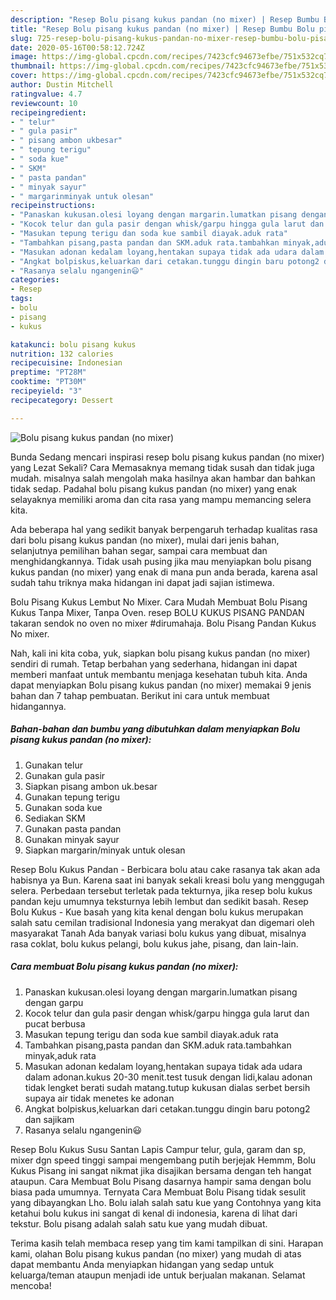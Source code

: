 ```yaml
---
description: "Resep Bolu pisang kukus pandan (no mixer) | Resep Bumbu Bolu pisang kukus pandan (no mixer) Yang Bikin Ngiler"
title: "Resep Bolu pisang kukus pandan (no mixer) | Resep Bumbu Bolu pisang kukus pandan (no mixer) Yang Bikin Ngiler"
slug: 725-resep-bolu-pisang-kukus-pandan-no-mixer-resep-bumbu-bolu-pisang-kukus-pandan-no-mixer-yang-bikin-ngiler
date: 2020-05-16T00:58:12.724Z
image: https://img-global.cpcdn.com/recipes/7423cfc94673efbe/751x532cq70/bolu-pisang-kukus-pandan-no-mixer-foto-resep-utama.jpg
thumbnail: https://img-global.cpcdn.com/recipes/7423cfc94673efbe/751x532cq70/bolu-pisang-kukus-pandan-no-mixer-foto-resep-utama.jpg
cover: https://img-global.cpcdn.com/recipes/7423cfc94673efbe/751x532cq70/bolu-pisang-kukus-pandan-no-mixer-foto-resep-utama.jpg
author: Dustin Mitchell
ratingvalue: 4.7
reviewcount: 10
recipeingredient:
- " telur"
- " gula pasir"
- " pisang ambon ukbesar"
- " tepung terigu"
- " soda kue"
- " SKM"
- " pasta pandan"
- " minyak sayur"
- " margarinminyak untuk olesan"
recipeinstructions:
- "Panaskan kukusan.olesi loyang dengan margarin.lumatkan pisang dengan garpu"
- "Kocok telur dan gula pasir dengan whisk/garpu hingga gula larut dan pucat berbusa"
- "Masukan tepung terigu dan soda kue sambil diayak.aduk rata"
- "Tambahkan pisang,pasta pandan dan SKM.aduk rata.tambahkan minyak,aduk rata"
- "Masukan adonan kedalam loyang,hentakan supaya tidak ada udara dalam adonan.kukus 20-30 menit.test tusuk dengan lidi,kalau adonan tidak lengket berati sudah matang.tutup kukusan dialas serbet bersih supaya air tidak menetes ke adonan"
- "Angkat bolpiskus,keluarkan dari cetakan.tunggu dingin baru potong2 dan sajikam"
- "Rasanya selalu ngangenin😃"
categories:
- Resep
tags:
- bolu
- pisang
- kukus

katakunci: bolu pisang kukus 
nutrition: 132 calories
recipecuisine: Indonesian
preptime: "PT28M"
cooktime: "PT30M"
recipeyield: "3"
recipecategory: Dessert

---
```



![Bolu pisang kukus pandan (no mixer)](https://img-global.cpcdn.com/recipes/7423cfc94673efbe/751x532cq70/bolu-pisang-kukus-pandan-no-mixer-foto-resep-utama.jpg)

Bunda Sedang mencari inspirasi resep bolu pisang kukus pandan (no mixer) yang Lezat Sekali? Cara Memasaknya memang tidak susah dan tidak juga mudah. misalnya salah mengolah maka hasilnya akan hambar dan bahkan tidak sedap. Padahal bolu pisang kukus pandan (no mixer) yang enak selayaknya memiliki aroma dan cita rasa yang mampu memancing selera kita.

Ada beberapa hal yang sedikit banyak berpengaruh terhadap kualitas rasa dari bolu pisang kukus pandan (no mixer), mulai dari jenis bahan, selanjutnya pemilihan bahan segar, sampai cara membuat dan menghidangkannya. Tidak usah pusing jika mau menyiapkan bolu pisang kukus pandan (no mixer) yang enak di mana pun anda berada, karena asal sudah tahu triknya maka hidangan ini dapat jadi sajian istimewa.

Bolu Pisang Kukus Lembut No Mixer. Cara Mudah Membuat Bolu Pisang Kukus Tanpa Mixer, Tanpa Oven. resep BOLU KUKUS PISANG PANDAN takaran sendok no oven no mixer #dirumahaja. Bolu Pisang Pandan Kukus No mixer.


Nah, kali ini kita coba, yuk, siapkan bolu pisang kukus pandan (no mixer) sendiri di rumah. Tetap berbahan yang sederhana, hidangan ini dapat memberi manfaat untuk membantu menjaga kesehatan tubuh kita. Anda dapat menyiapkan Bolu pisang kukus pandan (no mixer) memakai 9 jenis bahan dan 7 tahap pembuatan. Berikut ini cara untuk membuat hidangannya.

<!--inarticleads1-->

##### Bahan-bahan dan bumbu yang dibutuhkan dalam menyiapkan Bolu pisang kukus pandan (no mixer):

1. Gunakan  telur
1. Gunakan  gula pasir
1. Siapkan  pisang ambon uk.besar
1. Gunakan  tepung terigu
1. Gunakan  soda kue
1. Sediakan  SKM
1. Gunakan  pasta pandan
1. Gunakan  minyak sayur
1. Siapkan  margarin/minyak untuk olesan


Resep Bolu Kukus Pandan - Berbicara bolu atau cake rasanya tak akan ada habisnya ya Bun. Karena saat ini banyak sekali kreasi bolu yang menggugah selera. Perbedaan tersebut terletak pada tekturnya, jika resep bolu kukus pandan keju umumnya teksturnya lebih lembut dan sedikit basah. Resep Bolu Kukus - Kue basah yang kita kenal dengan bolu kukus merupakan salah satu cemilan tradisional Indonesia yang merakyat dan digemari oleh masyarakat Tanah Ada banyak variasi bolu kukus yang dibuat, misalnya rasa coklat, bolu kukus pelangi, bolu kukus jahe, pisang, dan lain-lain. 

<!--inarticleads2-->

##### Cara membuat Bolu pisang kukus pandan (no mixer):

1. Panaskan kukusan.olesi loyang dengan margarin.lumatkan pisang dengan garpu
1. Kocok telur dan gula pasir dengan whisk/garpu hingga gula larut dan pucat berbusa
1. Masukan tepung terigu dan soda kue sambil diayak.aduk rata
1. Tambahkan pisang,pasta pandan dan SKM.aduk rata.tambahkan minyak,aduk rata
1. Masukan adonan kedalam loyang,hentakan supaya tidak ada udara dalam adonan.kukus 20-30 menit.test tusuk dengan lidi,kalau adonan tidak lengket berati sudah matang.tutup kukusan dialas serbet bersih supaya air tidak menetes ke adonan
1. Angkat bolpiskus,keluarkan dari cetakan.tunggu dingin baru potong2 dan sajikam
1. Rasanya selalu ngangenin😃


Resep Bolu Kukus Susu Santan Lapis Campur telur, gula, garam dan sp, mixer dgn speed tinggi sampai mengembang putih berjejak Hemmm, Bolu Kukus Pisang ini sangat nikmat jika disajikan bersama dengan teh hangat ataupun. Cara Membuat Bolu Pisang dasarnya hampir sama dengan bolu biasa pada umumnya. Ternyata Cara Membuat Bolu Pisang tidak sesulit yang dibayangkan Lho. Bolu ialah salah satu kue yang Contohnya yang kita ketahui bolu kukus ini sangat di kenal di indonesia, karena di lihat dari tekstur. Bolu pisang adalah salah satu kue yang mudah dibuat. 

Terima kasih telah membaca resep yang tim kami tampilkan di sini. Harapan kami, olahan Bolu pisang kukus pandan (no mixer) yang mudah di atas dapat membantu Anda menyiapkan hidangan yang sedap untuk keluarga/teman ataupun menjadi ide untuk berjualan makanan. Selamat mencoba!
